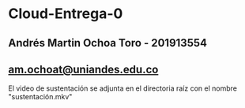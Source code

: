 ﻿# Cloud-Entrega-0

## Andrés Martin Ochoa Toro - 201913554
## am.ochoat@uniandes.edu.co

El video de sustentación se adjunta en el directoria raíz con el nombre "sustentación.mkv"

